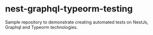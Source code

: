 # nest-graphql-typeorm-testing
Sample repository to demonstrate creating automated tests on NestJs, Graphql and Typeorm technologies.
